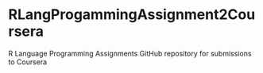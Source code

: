 # RLangProgammingAssignment2Coursera
 R Language Programming Assignments GitHub repository for submissions to Coursera 

